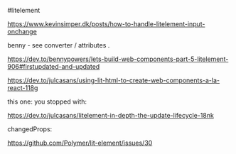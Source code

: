 
#litelement

https://www.kevinsimper.dk/posts/how-to-handle-litelement-input-onchange

benny - see converter / attributes .

https://dev.to/bennypowers/lets-build-web-components-part-5-litelement-906#firstupdated-and-updated

https://dev.to/julcasans/using-lit-html-to-create-web-components-a-la-react-118g

this one: you stopped with: 

https://dev.to/julcasans/litelement-in-depth-the-update-lifecycle-18nk

changedProps: 

https://github.com/Polymer/lit-element/issues/30